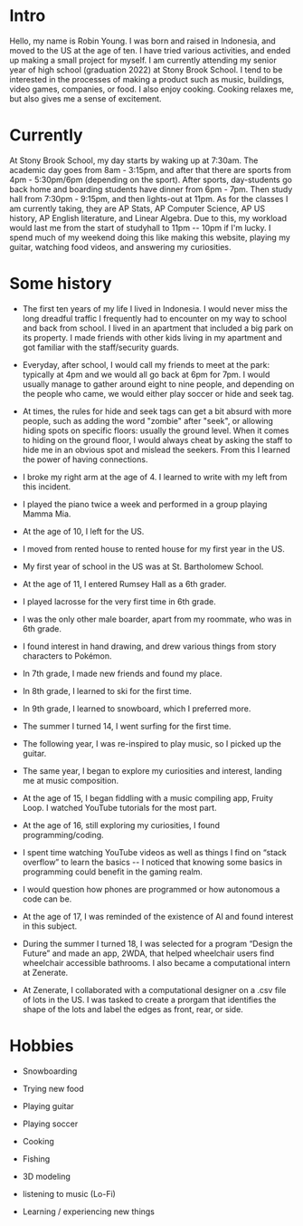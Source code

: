 # Intro
 
Hello, my name is Robin Young. I was born and raised in Indonesia, and moved to the US at the age of ten. I have tried various activities, and ended up making a small project for myself. I am currently attending my senior year of high school (graduation 2022) at Stony Brook School. I tend to be interested in the processes of making a product such as music, buildings, video games, companies, or food. I also enjoy cooking. Cooking relaxes me, but also gives me a sense of excitement.
 
# Currently
 
At Stony Brook School, my day starts by waking up at 7:30am. The academic day goes from 8am - 3:15pm, and after that there are sports from 4pm - 5:30pm/6pm (depending on the sport). After sports, day-students go back home and boarding students have dinner from 6pm - 7pm. Then study hall from 7:30pm - 9:15pm, and then lights-out at 11pm. As for the classes I am currently taking, they are AP Stats, AP Computer Science, AP US history, AP English literature, and Linear Algebra. Due to this, my workload would last me from the start of studyhall to 11pm -- 10pm if I'm lucky. I spend much of my weekend doing this like making this website, playing my guitar, watching food videos, and answering my curiosities.
 
# Some history
 
- The first ten years of my life I lived in Indonesia. I would never miss the long dreadful traffic I frequently had to encounter on my way to school and back from school. I lived in an apartment that included a big park on its property. I made friends with other kids living in my apartment and got familiar with the staff/security guards.
 
- Everyday, after school, I would call my friends to meet at the park: typically at 4pm and we would all go back at 6pm for 7pm. I would usually manage to gather around eight to nine people, and depending on the people who came, we would either play soccer or hide and seek tag.
 
- At times, the rules for hide and seek tags can get a bit absurd with more people, such as adding the word "zombie" after "seek", or allowing hiding spots on specific floors: usually the ground level. When it comes to hiding on the ground floor, I would always cheat by asking the staff to hide me in an obvious spot and mislead the seekers. From this I learned the power of having connections.
 
- I broke my right arm at the age of 4. I learned to write with my left from this incident.
 
- I played the piano twice a week and performed in a group playing Mamma Mia.
 
- At the age of 10, I left for the US.
 
- I moved from rented house to rented house for my first year in the US.
 
- My first year of school in the US was at St. Bartholomew School.
 
- At the age of 11, I entered Rumsey Hall as a 6th grader. 
 
- I played lacrosse for the very first time in 6th grade.
 
- I was the only other male boarder, apart from my roommate, who was in 6th grade.
 
- I found interest in hand drawing, and drew various things from story characters to Pokémon.
 
- In 7th grade, I made new friends and found my place.
 
- In 8th grade, I learned to ski for the first time.
 
- In 9th grade, I learned to snowboard, which I preferred more.
 
- The summer I turned 14, I went surfing for the first time.
 
- The following year, I was re-inspired to play music, so I picked up the guitar.
 
- The same year, I began to explore my curiosities and interest, landing me at music composition.
 
- At the age of 15, I began fiddling with a music compiling app, Fruity Loop. I watched YouTube tutorials for the most part.
 
- At the age of 16, still exploring my curiosities, I found programming/coding.
 
- I spent time watching YouTube videos as well as things I find on “stack overflow” to learn the basics -- I noticed that knowing some basics in programming could benefit in the gaming realm.
 
- I would question how phones are programmed or how autonomous a code can be.
 
- At the age of 17, I was reminded of the existence of AI and found interest in this subject.
 
- During the summer I turned 18, I was selected for a program “Design the Future” and made an app, 2WDA, that helped wheelchair users find wheelchair accessible bathrooms. I also became a computational intern at Zenerate.
 
- At Zenerate, I collaborated with a computational designer on a .csv file of lots in the US. I was tasked to create a prorgam that identifies the shape of the lots and label the edges as front, rear, or side.
 
 
# Hobbies

- Snowboarding
 
- Trying new food
 
- Playing guitar
 
- Playing soccer
 
- Cooking
 
- Fishing
 
- 3D modeling
 
- listening to music (Lo-Fi)
 
- Learning / experiencing new things
